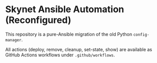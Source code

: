 # Skynet Ansible Automation (Reconfigured)

This repository is a pure-Ansible migration of the old Python `config-manager`.

All actions (deploy, remove, cleanup, set-state, show) are available as GitHub Actions workflows under `.github/workflows`.
